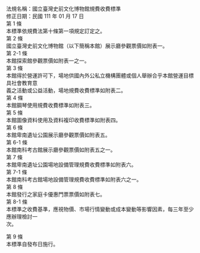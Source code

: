 法規名稱：國立臺灣史前文化博物館規費收費標準  
修正日期：民國 111 年 01 月 17 日  
第 1 條  
本標準依規費法第十條第一項規定訂定之。  
第 2 條  
國立臺灣史前文化博物館（以下簡稱本館）展示廳參觀票價如附表一。  
第 2-1 條  
本館探索館參觀票價如附表一之一。  
第 3 條  
本館得於營運許可下，場地供國內外公私立機構團體或個人舉辦合乎本館營運目標具社會教育意  
義之活動或公益活動，場地規費收費標準如附表二。  
第 4 條  
本館鋼琴使用規費收費標準如附表三。  
第 5 條  
本館圖像資料使用及資料複印收費標準如附表四。  
第 6 條  
本館卑南遺址公園展示廳參觀票價如附表五。  
第 6-1 條  
本館南科考古館展示廳參觀票價如附表五之一。  
第 7 條  
本館卑南遺址公園場地設備管理規費收費標準如附表六。  
第 7-1 條  
本館南科考古館場地設備管理規費收費標準如附表六之一。  
第 8 條  
本館發行之家庭卡優惠門票票價如附表七。  
第 8-1 條  
本標準之收費基準，應視物價、市場行情變動或成本變動等影響因素，每三年至少應辦理檢討一  
次。  


第 9 條  
本標準自發布日施行。  


